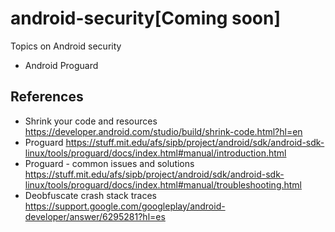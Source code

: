 # android-security[Coming soon]
Topics on Android security

* Android Proguard


## References

* Shrink your code and resources https://developer.android.com/studio/build/shrink-code.html?hl=en
* Proguard https://stuff.mit.edu/afs/sipb/project/android/sdk/android-sdk-linux/tools/proguard/docs/index.html#manual/introduction.html
* Proguard - common issues and solutions https://stuff.mit.edu/afs/sipb/project/android/sdk/android-sdk-linux/tools/proguard/docs/index.html#manual/troubleshooting.html
* Deobfuscate crash stack traces https://support.google.com/googleplay/android-developer/answer/6295281?hl=es
